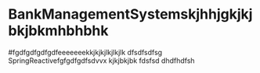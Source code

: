 # BankManagementSystemskjhhjgkjkjbkjbkmhbhbhk
#fgdfgdfgdfgdfeeeeeeekkjkjkjlkjlkjlk
dfsdfsdfsg
SpringReactivefgfgdfgdfsdvvx
kjkjbkjbk
fdsfsd
dhdfhdfsh
